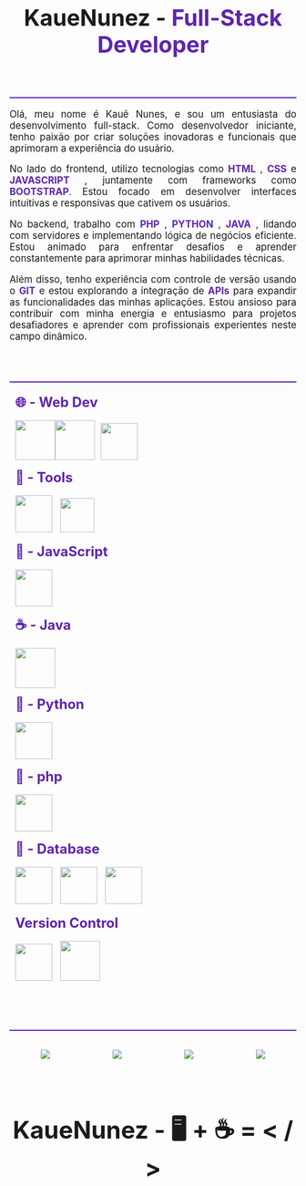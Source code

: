 <div style="text-align:center;font-size:1.4em;">
    <h1>KaueNunez - <span style="color:#5E24AE">Full-Stack Developer</span></h1>
</div>

<div><h2 style="border-bottom:2px solid #5E24AE;padding-bottom:15px;color:white;font-weight:bold">SOBRE MIM :</h2></div>

<div style="font-size:1.2em;text-align:justify;">
        <p>Olá, meu nome é Kauê Nunes, e sou um entusiasta do desenvolvimento full-stack. Como desenvolvedor iniciante, tenho paixão por criar soluções inovadoras e funcionais que aprimoram a experiência do usuário.</p>
</div>

<div style="font-size:1.2em;text-align:justify;">
        <p>No lado do frontend, utilizo tecnologias como <span style="color:#5E24AE;font-weight:bold;">HTML</span> , <span style="color:#5E24AE;font-weight:bold;">CSS</span> e <span style="color:#5E24AE;font-weight:bold;">JAVASCRIPT</span> , juntamente com frameworks como <span style="color:#5E24AE;font-weight:bold;">BOOTSTRAP</span>. Estou focado em desenvolver interfaces intuitivas e responsivas que cativem os usuários.</p>
</div>

<div style="font-size:1.2em;text-align:justify;">
        <p>No backend, trabalho com <span style="color:#5E24AE;font-weight:bold;">PHP</span> , <span style="color:#5E24AE;font-weight:bold;">PYTHON</span> , <span style="color:#5E24AE;font-weight:bold;">JAVA</span> , lidando com servidores e implementando lógica de negócios eficiente. Estou animado para enfrentar desafios e aprender constantemente para aprimorar minhas habilidades técnicas.</p>
</div>

<div style="font-size:1.2em;text-align:justify;">
        <p>Além disso, tenho experiência com controle de versão usando o <span style="color:#5E24AE;font-weight:bold;">GIT</span> e estou explorando a integração de <span style="color:#5E24AE;font-weight:bold;">APIs</span> para expandir as funcionalidades das minhas aplicações. Estou ansioso para contribuir com minha energia e entusiasmo para projetos desafiadores e aprender com profissionais experientes neste campo dinâmico.</p>
</div>

<div><h2 style="border-bottom:2px solid #5E24AE;padding-bottom:15px;color:white;font-weight:bold">SKILLS :</h2></div>

<div style="display:flex;flex-direction:column;flex-wrap:wrap;height:auto;width:auto;justify-content:space-between">

<div style="width:auto;height:auto;padding:2px 10px;margin-bottom:12px"><span style="font-weight:bold;color:#5E24AE;font-size:1.7em;text-align:center;border-bottom:2px solid white;padding-bottom:8px">🌐 - Web Dev</span><br><br><img src="https://user-images.githubusercontent.com/25181517/192158954-f88b5814-d510-4564-b285-dff7d6400dad.png" width="70px"><img src="https://user-images.githubusercontent.com/25181517/183898674-75a4a1b1-f960-4ea9-abcb-637170a00a75.png" width="70px"><img src="https://user-images.githubusercontent.com/25181517/183898054-b3d693d4-dafb-4808-a509-bab54cf5de34.png" width="65px" style="padding-left:10px"></div>
<div style="width:auto;height:auto;padding:2px 10px;margin-bottom:12px"><span style="font-weight:bold;color:#5E24AE;font-size:1.7em;text-align:center;border-bottom:2px solid white;padding-bottom:8px">🔨 - Tools</span><br><br>
<img src="https://user-images.githubusercontent.com/25181517/190887576-6653f877-8439-4521-82f3-403086ead892.png" width="65px" style="padding-right:10px">
<img src="https://user-images.githubusercontent.com/25181517/192108891-d86b6220-e232-423a-bf5f-90903e6887c3.png" width="60px">
</div>

<div style="width:auto;height:auto;padding:2px 10px;margin-bottom:12px"><span style="font-weight:bold;color:#5E24AE;font-size:1.7em;text-align:center;border-bottom:2px solid white;padding-bottom:8px">📜 - JavaScript</span><br><br><img src="https://user-images.githubusercontent.com/25181517/117447155-6a868a00-af3d-11eb-9cfe-245df15c9f3f.png" width="65px"></div>

<div style="width:auto;height:auto;padding:2px 10px;margin-bottom:10px"><span style="font-weight:bold;color:#5E24AE;font-size:1.7em;text-align:center;border-bottom:2px solid white;padding-bottom:8px">☕ - Java</span><br><br><img src="https://user-images.githubusercontent.com/25181517/117201156-9a724800-adec-11eb-9a9d-3cd0f67da4bc.png" width="70px"></div>

<div style="width:auto;height:auto;padding:2px 10px;margin-bottom:12px"><span style="font-weight:bold;color:#5E24AE;font-size:1.7em;text-align:center;border-bottom:2px solid white;padding-bottom:8px">🐍 - Python</span><br><br>
<img src="https://user-images.githubusercontent.com/25181517/183423507-c056a6f9-1ba8-4312-a350-19bcbc5a8697.png" width="65px"></div>

<div style="width:auto;height:auto;padding:2px 10px;margin-bottom:12px"><span style="font-weight:bold;color:#5E24AE;font-size:1.7em;text-align:center;border-bottom:2px solid white;padding-bottom:8px">🐘 - php</span><br><br>
<img src="https://user-images.githubusercontent.com/25181517/183570228-6a040b9f-3ddf-47a2-a201-743121dac664.png" width="65px">
</div>

<div style="width:auto;height:auto;padding:2px 10px;margin-bottom:12px"><span style="font-weight:bold;color:#5E24AE;font-size:1.7em;text-align:center;border-bottom:2px solid white;padding-bottom:8px">💾 - Database</span><br><br>
<img src="https://user-images.githubusercontent.com/25181517/117208740-bfb78400-adf5-11eb-97bb-09072b6bedfc.png" width="65px" style="padding-right:10px">
<img src="https://user-images.githubusercontent.com/25181517/117208736-bdedc080-adf5-11eb-912f-61c7d43705f6.png" width="65px" style="padding-right:10px">
<img src="https://user-images.githubusercontent.com/25181517/183896128-ec99105a-ec1a-4d85-b08b-1aa1620b2046.png" width="65px">
</div>

<div style="width:auto;height:auto;padding:2px 10px;margin-bottom:12px"><span style="font-weight:bold;color:#5E24AE;font-size:1.7em;text-align:center;border-bottom:2px solid white;padding-bottom:8px">Version Control</span><br><br>
<img src="https://user-images.githubusercontent.com/25181517/192108372-f71d70ac-7ae6-4c0d-8395-51d8870c2ef0.png" width="65px" style="padding-right:10px">
<img src="https://user-images.githubusercontent.com/25181517/192108374-8da61ba1-99ec-41d7-80b8-fb2f7c0a4948.png" width="70px">
</div>

</div>

<div><h2 style="border-bottom:2px solid #5E24AE;padding-bottom:15px;color:white;font-weight:bold">CONTACTS :</h2></div>

<div style="display:flex;justify-content:space-around;">

<div style="padding:15px;"><a href="https://github.com/KaueNunez"><img src="https://skillicons.dev/icons?i=github"></a></div>
<div style="padding:15px;"><a href="https://www.linkedin.com/in/kau%C3%AA-nunes-web-mobile/"><img src="https://skillicons.dev/icons?i=linkedin"></a></div>
<div style="padding:15px;"><a href="https://www.instagram.com/eukauenz/"><img src="https://skillicons.dev/icons?i=instagram"></a></div>
<div style="padding:15px;"><a href="mailto:kaue.nunez.dev@gmail.com"><img src="https://skillicons.dev/icons?i=gmail"></a></div>

</div>

<div>
<h1 style="font-size:3em;text-align:center;margin-top:80px">KaueNunez - 🖥️ + ☕ = < / ></h1>
</div>
